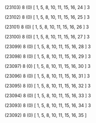 (23103) 8 (0) [ 1, 5, 8, 10, 11, 15, 16, 24 ] 3 


(23102) 8 (0) [ 1, 5, 8, 10, 11, 15, 16, 25 ] 3 


(23101) 8 (0) [ 1, 5, 8, 10, 11, 15, 16, 26 ] 3 


(23100) 8 (0) [ 1, 5, 8, 10, 11, 15, 16, 27 ] 3 


(23099) 8 (0) [ 1, 5, 8, 10, 11, 15, 16, 28 ] 3 


(23098) 8 (0) [ 1, 5, 8, 10, 11, 15, 16, 29 ] 3 


(23097) 8 (0) [ 1, 5, 8, 10, 11, 15, 16, 30 ] 3 


(23096) 8 (0) [ 1, 5, 8, 10, 11, 15, 16, 31 ] 3 


(23095) 8 (0) [ 1, 5, 8, 10, 11, 15, 16, 32 ] 3 


(23094) 8 (0) [ 1, 5, 8, 10, 11, 15, 16, 33 ] 3 


(23093) 8 (0) [ 1, 5, 8, 10, 11, 15, 16, 34 ] 3 


(23092) 8 (0) [ 1, 5, 8, 10, 11, 15, 16, 35 ]  

